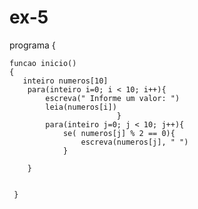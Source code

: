 # ex-5
programa
{
	
	funcao inicio()
	{
	   inteiro numeros[10]
		para(inteiro i=0; i < 10; i++){
			escreva(" Informe um valor: ")
			leia(numeros[i])
							}
			para(inteiro j=0; j < 10; j++){
				se( numeros[j] % 2 == 0){
					escreva(numeros[j], " ")
				}

		}
			
		
     }
